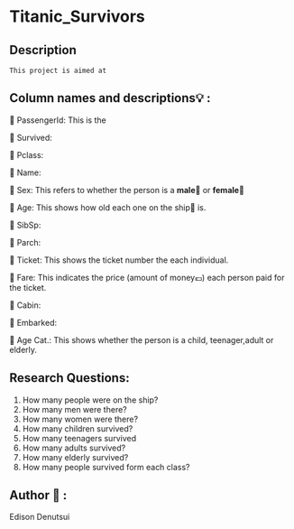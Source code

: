 # Titanic_Survivors

## Description
    This project is aimed at 

## Column names and descriptions:bulb: :

 :gem: PassengerId: This is the 
 
 :gem: Survived:
 
 :gem: Pclass:
 
 :gem: Name:
 
 
 :gem: Sex: This refers to whether the person is a __male__:man: or __female__:woman:
 
 
 :gem: Age: This shows how old each one on the ship:ship: is.
 
 
 :gem: SibSp:
 
 
 :gem: Parch:
 
 
 :gem: Ticket: This shows the ticket number the each individual.
 

 :gem: Fare: This indicates the price (amount of money:pound:) each person paid for the ticket.
 
 
 :gem: Cabin:
 
 
 :gem: Embarked:
 
 
 :gem: Age Cat.: This shows whether the person is a child, teenager,adult or elderly.
 

## Research Questions:

 1. How many people were on the ship?
 2. How many men were there?
 3. How many women were there?
 4. How many children survived?
 5. How many teenagers survived
 6. How many adults survived?
 7. How many elderly survived?
 8. How many people survived form each class?
## Author :man: :
Edison Denutsui